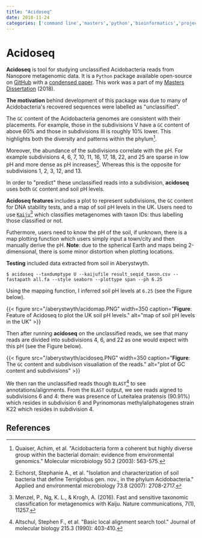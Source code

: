 ```yaml
---
title: "Acidoseq"
date: 2018-11-24
categories: ['command line','masters','python','bioinformatics','project','trends']
---
```


# Acidoseq

**Acidoseq** is tool for studying unclassified Acidobacteria reads from Nanopore metagenomic data.
It is a `Python` package available open-source on [GitHub](https://github.com/sap218/acidoseq "github") with a [condensed paper](https://github.com/sap218/misc/blob/master/acidoseq.pdf "condensed acidoseq paper").
This work was a part of my [Masters Dissertation](https://github.com/sap218/misc/blob/master/postgraduate_dissertation.pdf "msc dissertation") (2018). 

**The motivation** behind development of this package was due to many of Acidobacteria's recovered sequences were labelled as "unclassified".

The `GC` content of the Acidobacteria genomes are consistent with their placements.
For example, those in the subdivisions V have a `GC` content of above 60% and those in subdivisions III is roughly 10% lower.
This highlights both the diversity and patterns within the phylum[^1].

Moreover, the abundance of the subdivisions correlate with the pH.
For example subdivisions 4, 6, 7, 10, 11, 16, 17, 18, 22, and 25 are sparse in low pH and more dense as pH increases[^2].
Whereas this is the opposite for subdivisions 1, 2, 3, 12, and 13.

In order to "predict" these unclassified reads into a subdivision, **acidoseq** uses both `GC` content and soil pH levels.

**Acidoseq features** includes a plot to represent subdivisions, the `GC` content for DNA stability tests, and a map of soil pH levels in the UK.
Users need to use [`Kaiju`](https://bioinformatics-centre.github.io/kaiju/ "link to kaiju tool")[^3] which classifies metagenomes with taxon IDs: thus labelling those classified or not.

Futhermore, users need to know the pH of the soil, if unknown, there is a map plotting function which users simply input a town/city and then manually derive the pH. 
**Note**: due to the spherical Earth and maps being 2-dimensional, there is some minor distortion when plotting locations.

**Testing** included data extracted from soil in Aberystwyth. 

```
$ acidoseq --taxdumptype U --kaijufile result_seqid_taxon.csv --fastapath all.fa --style seaborn --plottype span --ph 6.25
```

Using the mapping function, I inferred soil pH levels at `6.25` (see the Figure below).

{{< figure src="/aberystwyth/acidomap.PNG" width=350 caption="**Figure**: Feature of Acidoseq to plot the UK soil pH levels." alt="map of soil pH levels in the UK" >}}

Then after running **acidoseq** on the unclassified reads, we see that many reads are divided into subdivisions 4, 6, and 22 as one would expect with this pH (see the Figure below).

{{< figure src="/aberystwyth/acidoseq.PNG" width=350 caption="**Figure**: The `GC` content and subdivison visualiation of the reads." alt="plot of GC content and subdivisions" >}}

We then ran the unclassified reads though `BLAST`[^4] to see annotations/alignments.
From the `BLAST` output, we see reads aigned to subdivisions 6 and 4: there was presence of Luteitalea pratensis (90.91%) which resides in subdivision 6 and Pyrinomonas methylaliphatogenes strain K22 which resides in subdivision 4.

## References

[^1]: Quaiser, Achim, et al. "Acidobacteria form a coherent but highly diverse group within the bacterial domain: evidence from environmental genomics." Molecular microbiology 50.2 (2003): 563-575.
[^2]: Eichorst, Stephanie A., et al. "Isolation and characterization of soil bacteria that define Terriglobus gen. nov., in the phylum Acidobacteria." Applied and environmental microbiology 73.8 (2007): 2708-2717.
[^3]: Menzel, P., Ng, K. L., & Krogh, A. (2016). Fast and sensitive taxonomic classification for metagenomics with Kaiju. Nature communications, 7(1), 11257.
[^4]: Altschul, Stephen F., et al. "Basic local alignment search tool." Journal of molecular biology 215.3 (1990): 403-410.
